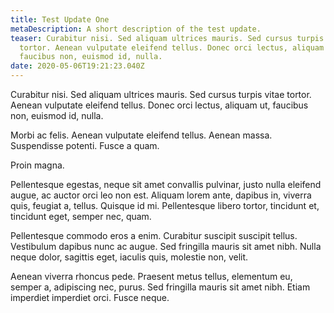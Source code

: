 ```yaml
---
title: Test Update One
metaDescription: A short description of the test update.
teaser: Curabitur nisi. Sed aliquam ultrices mauris. Sed cursus turpis vitae
  tortor. Aenean vulputate eleifend tellus. Donec orci lectus, aliquam ut,
  faucibus non, euismod id, nulla.
date: 2020-05-06T19:21:23.040Z
---
```


Curabitur nisi. Sed aliquam ultrices mauris. Sed cursus turpis vitae tortor. Aenean vulputate eleifend tellus. Donec orci lectus, aliquam ut, faucibus non, euismod id, nulla.

Morbi ac felis. Aenean vulputate eleifend tellus. Aenean massa. Suspendisse potenti. Fusce a quam.

Proin magna.

Pellentesque egestas, neque sit amet convallis pulvinar, justo nulla eleifend augue, ac auctor orci leo non est. Aliquam lorem ante, dapibus in, viverra quis, feugiat a, tellus. Quisque id mi. Pellentesque libero tortor, tincidunt et, tincidunt eget, semper nec, quam.

Pellentesque commodo eros a enim. Curabitur suscipit suscipit tellus. Vestibulum dapibus nunc ac augue. Sed fringilla mauris sit amet nibh. Nulla neque dolor, sagittis eget, iaculis quis, molestie non, velit.

Aenean viverra rhoncus pede. Praesent metus tellus, elementum eu, semper a, adipiscing nec, purus. Sed fringilla mauris sit amet nibh. Etiam imperdiet imperdiet orci. Fusce neque.
